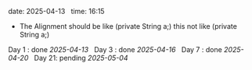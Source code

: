 date: 2025-04-13  
time: 16:15  


- The Alignment should be like (private String a;) this not like (private     String       a;)

Day 1 : done *2025-04-13*  
Day 3 : done *2025-04-16*  
Day 7 : done *2025-04-20*  
Day 21: pending *2025-05-04*